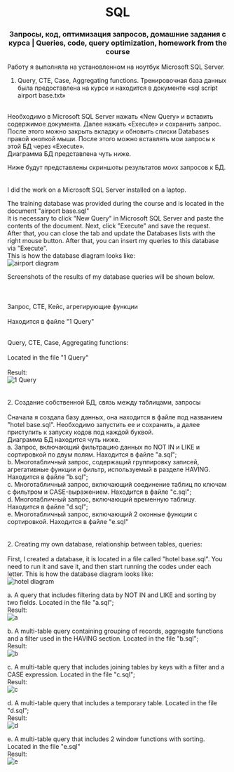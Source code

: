 <h1 align="center"> SQL</h1> 

<h3 align="center"> Запросы, код, оптимизация запросов, домашние задания с курса | Queries, code, query optimization, homework from the course </h3> 

Работу я выполняла на установленном на ноутбук Microsoft SQL Server.<br>

1. Query, CTE, Case, Aggregating functions. Тренировочная база данных была предоставлена на курсе и находится в документе «sql script airport base.txt»<br>
<br>
Необходимо в Microsoft SQL Server нажать «New Query» и вставить содержимое документа. Далее нажать «Execute» и сохранить запрос.<br>
После этого можно закрыть вкладку и обновить списки Databases правой кнопкой мыши. После этого можно вставлять мои запросы к этой БД через «Execute».<br>
Диаграмма БД представлена чуть ниже.


Ниже будут представлены скриншоты результатов моих запросов к БД.<br>
<br>
<br>
I did the work on a Microsoft SQL Server installed on a laptop.<br>

The training database was provided during the course and is located in the document "airport base.sql"<br>
It is necessary to click "New Query" in Microsoft SQL Server and paste the contents of the document. Next, click "Execute" and save the request.<br>
After that, you can close the tab and update the Databases lists with the right mouse button. After that, you can insert my queries to this database via "Execute".<br>
This is how the database diagram looks like:<br>
![airport diagram](https://github.com/marina-bor-23/sql/assets/164322986/1908bf9f-64df-4640-9280-f080fc4ca5c1)


Screenshots of the results of my database queries will be shown below.<br>
<br>
<br>
<br>
Запрос, CTE, Кейс, агрегирующие функции <br>
<br>
Находится в файле "1 Query" <br>
<br>






Query, CTE, Case, Aggregating functions:<br>
<br>
Located in the file "1 Query"<br>
<br>
Result:<br>
![1 Query](https://github.com/marina-bor-23/sql/assets/164322986/74700542-b35a-49f5-917a-153574b3b002)
<br>
<br>
<br>
2. Создание собственной БД, связь между таблицами, запросы <br>
<br>
Сначала я создала базу данных, она находится в файле под названием "hotel base.sql". Необходимо запустить ее и сохранить, а далее приступить к запуску кодов под каждой буквой.<br>
Диаграмма БД находится чуть ниже.<br>
a. Запрос, включающий фильтрацию данных по NOT IN и LIKE и сортировкой по двум полям. Находится в файле "a.sql";<br>
b. Многотабличный запрос, содержащий группировку записей, агрегативные функции и фильтр, используемый в разделе HAVING. Находится в файле "b.sql"; <br>
c. Многотабличный запрос, включающий соединение таблиц по ключам с фильтром и CASE-выражением. Находится в файле "c.sql"; <br>
d. Многотабличный запрос, включающий временную таблицу. Находится в файле "d.sql"; <br>
e. Многотабличный запрос, включающий 2 оконные функции с сортировкой. Находится в файле "e.sql"<br>
<br>
<br>
2. Creating my own database, relationship between tables, queries:<br>
<br>
First, I created a database, it is located in a file called "hotel base.sql". You need to run it and save it, and then start running the codes under each letter.
This is how the database diagram looks like:<br>
![hotel diagram](https://github.com/marina-bor-23/sql/assets/164322986/95a695f8-ec39-481a-b01a-6397169569a7)

a. A query that includes filtering data by NOT IN and LIKE and sorting by two fields. Located in the file "a.sql";<br>
Result:<br>
![a](https://github.com/marina-bor-23/sql/assets/164322986/db043ca4-028f-42d6-9d80-6c01ca8d3838)

b. A multi-table query containing grouping of records, aggregate functions and a filter used in the HAVING section. Located in the file "b.sql";<br>
Result:<br>
![b](https://github.com/marina-bor-23/sql/assets/164322986/ad0c51c9-c73d-4a69-9a61-5c204b7c8a84)

c. A multi-table query that includes joining tables by keys with a filter and a CASE expression. Located in the file "c.sql";<br>
Result:<br>
![c](https://github.com/marina-bor-23/sql/assets/164322986/59659056-8611-4d22-9448-efeea68384e9)

d. A multi-table query that includes a temporary table. Located in the file "d.sql";<br>
Result:<br>
![d](https://github.com/marina-bor-23/sql/assets/164322986/e6a289f5-af72-465a-8d33-cf8c0d9f54ba)

e. A multi-table query that includes 2 window functions with sorting. Located in the file "e.sql"<br>
Result:<br>
![e](https://github.com/marina-bor-23/sql/assets/164322986/7abcac9e-b808-4bcc-9f86-b5b61d7f3f32)

